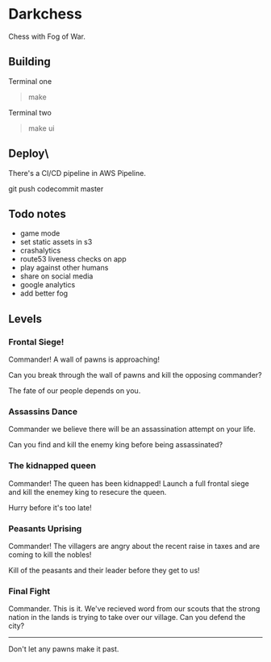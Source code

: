 # Darkchess

Chess with Fog of War. 

## Building

Terminal one
> make

Terminal two
> make ui

## Deploy\

There's a CI/CD pipeline in AWS Pipeline.

git push codecommit master 

## Todo notes

* game mode
* set static assets in s3
* crashalytics
* route53 liveness checks on app
* play against other humans
* share on social media
* google analytics
* add better fog

## Levels 

### Frontal Siege!

Commander! A wall of pawns is approaching! 

Can you break through the wall of pawns and kill the opposing commander?

The fate of our people depends on you.

### Assassins Dance

Commander we believe there will be an assassination attempt on your life. 

Can you find and kill the enemy king before being assassinated?

### The kidnapped queen

Commander! The queen has been kidnapped! Launch a full frontal siege and kill the enemey king to resecure the queen.

Hurry before it's too late!

### Peasants Uprising

Commander! The villagers are angry about the recent raise in taxes and are coming to kill the nobles! 

Kill of the peasants and their leader before they get to us!

### Final Fight

Commander. This is it. We've recieved word from our scouts that the strong nation in the lands is trying to take over our village. Can you defend the city?

---
Don't let any pawns make it past.
